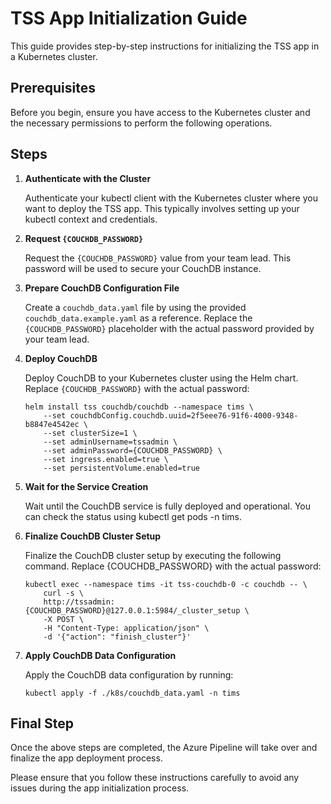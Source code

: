 # TSS App Initialization Guide
This guide provides step-by-step instructions for initializing the TSS app in a Kubernetes cluster.

## Prerequisites
Before you begin, ensure you have access to the Kubernetes cluster and the necessary permissions to perform the following operations.

## Steps
1. **Authenticate with the Cluster**

    Authenticate your kubectl client with the Kubernetes cluster where you want to deploy the TSS app. This typically involves setting up your kubectl context and credentials.

2. **Request `{COUCHDB_PASSWORD}`**

    Request the `{COUCHDB_PASSWORD}` value from your team lead. This password will be used to secure your CouchDB instance.

3. **Prepare CouchDB Configuration File**

    Create a `couchdb_data.yaml` file by using the provided `couchdb_data.example.yaml` as a reference. Replace the `{COUCHDB_PASSWORD}` placeholder with the actual password provided by your team lead.

4. **Deploy CouchDB**

    Deploy CouchDB to your Kubernetes cluster using the Helm chart. Replace `{COUCHDB_PASSWORD}` with the actual password:

    ```
    helm install tss couchdb/couchdb --namespace tims \
        --set couchdbConfig.couchdb.uuid=2f5eee76-91f6-4000-9348-b8847e4542ec \
        --set clusterSize=1 \
        --set adminUsername=tssadmin \
        --set adminPassword={COUCHDB_PASSWORD} \
        --set ingress.enabled=true \
        --set persistentVolume.enabled=true
    ```

5. **Wait for the Service Creation**

    Wait until the CouchDB service is fully deployed and operational. You can check the status using kubectl get pods -n tims.

6. **Finalize CouchDB Cluster Setup**

    Finalize the CouchDB cluster setup by executing the following command. Replace {COUCHDB_PASSWORD} with the actual password:

    ```
    kubectl exec --namespace tims -it tss-couchdb-0 -c couchdb -- \
        curl -s \
        http://tssadmin:{COUCHDB_PASSWORD}@127.0.0.1:5984/_cluster_setup \
        -X POST \
        -H "Content-Type: application/json" \
        -d '{"action": "finish_cluster"}'
    ```

7. **Apply CouchDB Data Configuration**

    Apply the CouchDB data configuration by running:

    ```
    kubectl apply -f ./k8s/couchdb_data.yaml -n tims
    ```

## Final Step
Once the above steps are completed, the Azure Pipeline will take over and finalize the app deployment process.

Please ensure that you follow these instructions carefully to avoid any issues during the app initialization process.

